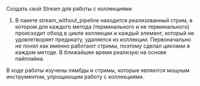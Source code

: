 Создать свой Stream для работы с коллекциями
1) В пакете stream_without_pipeline находится реализованный стрим, в котором для каждого метода (терминального и не терминального) происходит обход в цикле коллекции и каждый элемент, который не удовлетворяет предикату, удаляется из коллекции.
Первоначально не понял как именно работают стримы, поэтому сделал циклами в каждом методе. В ближайшее время реализую на основе пайплайна.

В ходе работы изучены лямбды и стримы, которые являются мощным инструментом, упрощающим работу с коллекциями.
